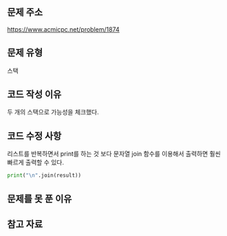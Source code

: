 ## 문제 주소

https://www.acmicpc.net/problem/1874

## 문제 유형

스택

## 코드 작성 이유

두 개의 스택으로 가능성을 체크했다.

## 코드 수정 사항

리스트를 반복하면서 print를 하는 것 보다 문자열 join 함수를 이용해서 출력하면 훨씬 빠르게 출력할 수 있다.

```py
print("\n".join(result))
```

## 문제를 못 푼 이유

## 참고 자료
